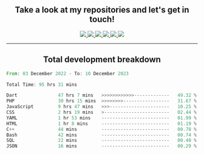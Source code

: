 <h2 align="center">
  Take a look at my repositories and let's get in touch!
</h2>
<p align="center">
  <a href= "">
    <img src="https://img.icons8.com/material-outlined/30/689d6a/facebook.png"/>
  </a>
  <a href= "">
    <img src="https://img.icons8.com/material-outlined/30/689d6a/instagram.png"/>
  </a>
  <a href= "">
    <img src="https://img.icons8.com/material-outlined/30/689d6a/linkedin.png"/>
  </a>
  <a href= "">
    <img src="https://img.icons8.com/material-outlined/30/689d6a/twitter.png"/>
  </a>
  <a href= "">
    <img src="https://img.icons8.com/material-outlined/30/689d6a/geography.png"/>
  </a>
  <a href="">
    <img src="https://img.icons8.com/material-outlined/30/689d6a/email.png"/>
  </a>
</p>

---

<h2 align="center">Total development breakdown</h2>

<p align="center">
<!--START_SECTION:waka-->

```rust
From: 03 December 2022 - To: 10 December 2023

Total Time: 95 hrs 31 mins

Dart               47 hrs 7 mins   >>>>>>>>>>>>-------------   49.32 %
PHP                30 hrs 15 mins  >>>>>>>>-----------------   31.67 %
JavaScript         9 hrs 47 mins   >>>----------------------   10.25 %
CSS                2 hrs 19 mins   >------------------------   02.44 %
YAML               1 hr 53 mins    -------------------------   01.99 %
HTML               1 hr 8 mins     -------------------------   01.19 %
C++                44 mins         -------------------------   00.78 %
Bash               42 mins         -------------------------   00.74 %
SQL                22 mins         -------------------------   00.40 %
JSON               16 mins         -------------------------   00.29 %
```

<!--END_SECTION:waka-->
</p>
